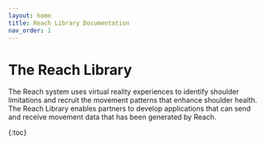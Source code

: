 ```yaml
---
layout: home
title: Reach Library Documentation
nav_order: 1
---
```


# The Reach Library 

The Reach system uses virtual reality experiences to identify shoulder limitations and recruit the movement patterns that enhance shoulder health. The Reach Library enables partners to develop applications that can send and receive movement data that has been generated by Reach.

{:toc}






